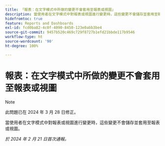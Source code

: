 ```yaml
---
title: 「報表：在文字模式中所做的變更不會套用至報表或視圖」
description: 當使用者在文字模式中對報表或視圖進行變更時，這些變更不會儲存並套用至報表或視圖。
hidefromtoc: true
feature: Reports and Dashboards
exl-id: fcd0ba82-4c0f-4090-8450-123e0abb3be4
source-git-commit: 9457b520c469c729f8727b1efd21bbde117b9546
workflow-type: ht
source-wordcount: '90'
ht-degree: 100%

---
```


# 報表：在文字模式中所做的變更不會套用至報表或視圖

>[!NOTE]
>
>此問題已在 2024 年 3 月 28 日修正。

當使用者在文字模式中對報表或視圖進行變更時，這些變更不會儲存並套用至報表或視圖。

_於 2024 年 2 月 21 日首次通報。_
